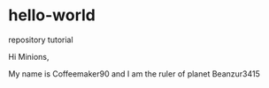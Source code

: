 # hello-world
repository tutorial 

Hi Minions,

My name is Coffeemaker90 and I am the ruler of planet Beanzur3415
